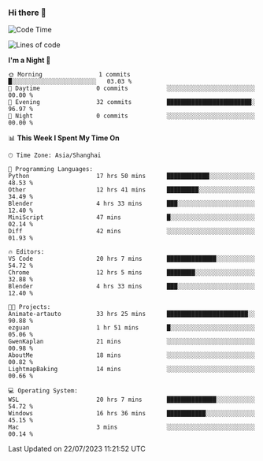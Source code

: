 ### Hi there 👋

<!--
**GwenKaplan/GwenKaplan** is a ✨ _special_ ✨ repository because its `README.md` (this file) appears on your GitHub profile.

Here are some ideas to get you started:

- 🔭 I’m currently working on ...
- 🌱 I’m currently learning ...
- 👯 I’m looking to collaborate on ...
- 🤔 I’m looking for help with ...
- 💬 Ask me about ...
- 📫 How to reach me: ...
- 😄 Pronouns: ...
- ⚡ Fun fact: ...
-->

<!--START_SECTION:waka-->
![Code Time](http://img.shields.io/badge/Code%20Time-236%20hrs%2047%20mins-blue)

![Lines of code](https://img.shields.io/badge/From%20Hello%20World%20I%27ve%20Written-29.2%20thousand%20lines%20of%20code-blue)

**I'm a Night 🦉** 

```text
🌞 Morning                1 commits           █░░░░░░░░░░░░░░░░░░░░░░░░   03.03 % 
🌆 Daytime                0 commits           ░░░░░░░░░░░░░░░░░░░░░░░░░   00.00 % 
🌃 Evening                32 commits          ████████████████████████░   96.97 % 
🌙 Night                  0 commits           ░░░░░░░░░░░░░░░░░░░░░░░░░   00.00 % 
```


📊 **This Week I Spent My Time On** 

```text
🕑︎ Time Zone: Asia/Shanghai

💬 Programming Languages: 
Python                   17 hrs 50 mins      ████████████░░░░░░░░░░░░░   48.53 % 
Other                    12 hrs 41 mins      █████████░░░░░░░░░░░░░░░░   34.49 % 
Blender                  4 hrs 33 mins       ███░░░░░░░░░░░░░░░░░░░░░░   12.40 % 
MiniScript               47 mins             █░░░░░░░░░░░░░░░░░░░░░░░░   02.14 % 
Diff                     42 mins             ░░░░░░░░░░░░░░░░░░░░░░░░░   01.93 % 

🔥 Editors: 
VS Code                  20 hrs 7 mins       ██████████████░░░░░░░░░░░   54.72 % 
Chrome                   12 hrs 5 mins       ████████░░░░░░░░░░░░░░░░░   32.88 % 
Blender                  4 hrs 33 mins       ███░░░░░░░░░░░░░░░░░░░░░░   12.40 % 

🐱‍💻 Projects: 
Animate-artauto          33 hrs 25 mins      ███████████████████████░░   90.88 % 
ezguan                   1 hr 51 mins        █░░░░░░░░░░░░░░░░░░░░░░░░   05.06 % 
GwenKaplan               21 mins             ░░░░░░░░░░░░░░░░░░░░░░░░░   00.98 % 
AboutMe                  18 mins             ░░░░░░░░░░░░░░░░░░░░░░░░░   00.82 % 
LightmapBaking           14 mins             ░░░░░░░░░░░░░░░░░░░░░░░░░   00.66 % 

💻 Operating System: 
WSL                      20 hrs 7 mins       ██████████████░░░░░░░░░░░   54.72 % 
Windows                  16 hrs 36 mins      ███████████░░░░░░░░░░░░░░   45.15 % 
Mac                      3 mins              ░░░░░░░░░░░░░░░░░░░░░░░░░   00.14 % 
```


 Last Updated on 22/07/2023 11:21:52 UTC
<!--END_SECTION:waka-->

